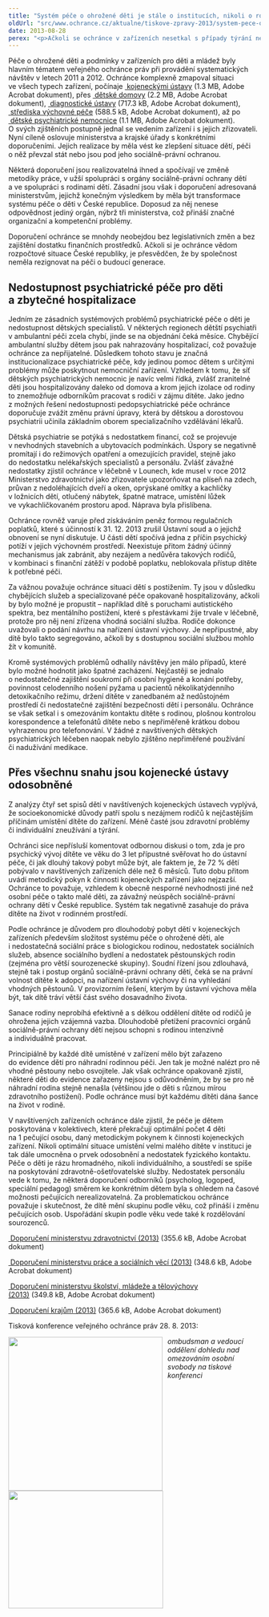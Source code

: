 ```yaml
---
title: "Systém péče o ohrožené děti je stále o institucích, nikoli o rodině"
oldUrl: "src/www.ochrance.cz/aktualne/tiskove-zpravy-2013/system-pece-o-ohrozene-deti-je-stale-o-institucich-nikoli-o-rodine"
date: 2013-08-28
perex: "<p>Ačkoli se ochránce v zařízeních nesetkal s případy týrání nebo vysloveně špatného zacházení, znovu musí konstatovat, že celý systém péče je komplikovaný a péče je příliš institucionovaná. Chybí preventivní péče, práce s rodinou, užší spolupráce s orgány sociálně-právní ochrany dětí a sociální služby.</p>"
---
```


<!-- imported from the old website -->

<p>Péče o ohrožené děti a podmínky v zařízeních pro děti a mládež byly hlavním tématem veřejného ochránce práv při provádění systematických návštěv v letech 2011 a 2012. Ochránce komplexně zmapoval situaci ve všech typech zařízení, počínaje <a title="Otevření do nového okna" href="https://www.ochrance.cz/fileadmin/user_upload/ochrana_osob/2013/NZ-25_2012-kojenecke-ustavy.pdf" target="_blank"><img alt="" src="https://www.ochrance.cz/typo3/ext/od_linkdesc/icons/pdf.gif" class="od_linkdesc_icon" /> kojeneckými ústavy</a> (1.3 MB, Adobe Acrobat dokument), přes <a title="Otevření do nového okna" href="https://www.ochrance.cz/fileadmin/user_upload/ochrana_osob/2012/2012_skolska-zarizeni.pdf" target="_blank"><img alt="" src="https://www.ochrance.cz/typo3/ext/od_linkdesc/icons/pdf.gif" class="od_linkdesc_icon" /> dětské domovy</a> (2.2 MB, Adobe Acrobat dokument), <a title="Otevření do nového okna" href="https://www.ochrance.cz/fileadmin/user_upload/ochrana_osob/2013/NZ-26_2012-diagnosticke-ustavy.pdf" target="_blank"><img alt="" src="https://www.ochrance.cz/typo3/ext/od_linkdesc/icons/pdf.gif" class="od_linkdesc_icon" /> diagnostické ústavy</a> (717.3 kB, Adobe Acrobat dokument), <a title="Otevření do nového okna" href="https://www.ochrance.cz/fileadmin/user_upload/ochrana_osob/2013/NZ-27_2012-strediska-vychovne-pece.pdf" target="_blank"><img alt="" src="https://www.ochrance.cz/typo3/ext/od_linkdesc/icons/pdf.gif" class="od_linkdesc_icon" /> střediska výchovné péče</a> (588.5 kB, Adobe Acrobat dokument), až po <a title="Otevření do nového okna" href="https://www.ochrance.cz/fileadmin/user_upload/ochrana_osob/ZARIZENI/Zdravotnicka_zarizeni/SZ-detske-psychiatricke-lecebny.pdf" target="_blank"><img alt="" src="https://www.ochrance.cz/typo3/ext/od_linkdesc/icons/pdf.gif" class="od_linkdesc_icon" /> dětské psychiatrické nemocnice</a> (1.1 MB, Adobe Acrobat dokument). O svých zjištěních postupně jednal se vedením zařízení i s jejich zřizovateli. Nyní cíleně oslovuje ministerstva a krajské úřady s konkrétními doporučeními. Jejich realizace by měla vést ke zlepšení situace dětí, péči o něž převzal stát nebo jsou pod jeho sociálně-právní ochranou.</p><p>Některá doporučení jsou realizovatelná ihned a spočívají ve změně metodiky práce, v užší spolupráci s orgány sociálně-právní ochrany dětí a ve spolupráci s rodinami dětí. Zásadní jsou však i doporučení adresovaná ministerstvům, jejichž konečným výsledkem by měla být transformace systému péče o děti v České republice. Doposud za něj nenese odpovědnost jediný orgán, nýbrž tři ministerstva, což přináší značné organizační a kompetenční problémy. </p><p>Doporučení ochránce se mnohdy neobejdou bez legislativních změn a bez zajištění dostatku finančních prostředků. Ačkoli si je ochránce vědom rozpočtové situace České republiky, je přesvědčen, že by společnost neměla rezignovat na péči o budoucí generace.</p><h2>Nedostupnost psychiatrické péče pro děti a zbytečné hospitalizace</h2><p>Jedním ze zásadních systémových problémů psychiatrické péče o děti je nedostupnost dětských specialistů. V některých regionech dětští psychiatři v ambulantní péči zcela chybí, jinde se na objednání čeká měsíce. Chybějící ambulantní služby dětem jsou pak nahrazovány hospitalizací, což považuje ochránce za nepřijatelné. Důsledkem tohoto stavu je značná institucionalizace psychiatrické péče, kdy jedinou pomoc dětem s určitými problémy může poskytnout nemocniční zařízení. Vzhledem k tomu, že síť dětských psychiatrických nemocnic je navíc velmi řídká, zvlášť zranitelné děti jsou hospitalizovány daleko od domova a krom jejich izolace od rodiny to znemožňuje odborníkům pracovat s rodiči v zájmu dítěte. Jako jedno z možných řešení nedostupnosti pedopsychiatrické péče ochránce doporučuje zvážit změnu právní úpravy, která by dětskou a dorostovou psychiatrii učinila základním oborem specializačního vzdělávání lékařů.</p><p>Dětská psychiatrie se potýká s nedostatkem financí, což se projevuje v nevhodných stavebních a ubytovacích podmínkách. Úspory se negativně promítají i do režimových opatření a omezujících pravidel, stejně jako do nedostatku nelékařských specialistů a personálu. Zvlášť závažné nedostatky zjistil ochránce v léčebně v Lounech, kde musel v roce 2012 Ministerstvo zdravotnictví jako zřizovatele upozorňovat na plíseň na zdech, průvan z nedoléhajících dveří a oken, oprýskané omítky a kachličky v ložnicích dětí, otlučený nábytek, špatné matrace, umístění lůžek ve vykachličkovaném prostoru apod. Náprava byla přislíbena.</p><p>Ochránce rovněž varuje před získáváním peněz formou regulačních poplatků, které s účinností k 31. 12. 2013 zrušil Ústavní soud a o jejichž obnovení se nyní diskutuje. U části dětí spočívá jedna z příčin psychický potíží v jejich výchovném prostředí. Neexistuje přitom žádný účinný mechanismus jak zabránit, aby nezájem a nedůvěra takových rodičů, v kombinaci s finanční zátěží v podobě poplatku, neblokovala přístup dítěte k potřebné péči.</p><p>Za vážnou považuje ochránce situaci dětí s postižením. Ty jsou v důsledku chybějících služeb a specializované péče opakovaně hospitalizovány, ačkoli by bylo možné je propustit &ndash; například dítě s poruchami autistického spektra, bez mentálního postižení, které s přestávkami žije trvale v léčebně, protože pro něj není zřízena vhodná sociální služba. Rodiče dokonce uvažovali o podání návrhu na nařízení ústavní výchovy. Je nepřípustné, aby dítě bylo takto segregováno, ačkoli by s dostupnou sociální službou mohlo žít v komunitě.</p><p>Kromě systémových problémů odhalily návštěvy jen málo případů, které bylo možné hodnotit jako špatné zacházení. Nejčastěji se jednalo o nedostatečné zajištění soukromí při osobní hygieně a konání potřeby, povinnost celodenního nošení pyžama u pacientů několikatýdenního detoxikačního režimu, držení dítěte v zanedbaném až nedůstojném prostředí či nedostatečné zajištění bezpečnosti dětí i personálu. Ochránce se však setkal i s omezováním kontaktu dítěte s rodinou, plošnou kontrolou korespondence a telefonátů dítěte nebo s nepřiměřeně krátkou dobou vyhrazenou pro telefonování. V žádné z navštívených dětských psychiatrických léčeben naopak nebylo zjištěno nepřiměřené používání či nadužívání medikace.</p><h2>Přes všechnu snahu jsou kojenecké ústavy odosobněné</h2><p>Z analýzy čtyř set spisů dětí v navštívených kojeneckých ústavech vyplývá, že socioekonomické důvody patří spolu s nezájmem rodičů k nejčastějším příčinám umístění dítěte do zařízení. Méně časté jsou zdravotní problémy či individuální zneužívání a týrání.</p><p>Ochránci sice nepřísluší komentovat odbornou diskusi o tom, zda je pro psychický vývoj dítěte ve věku do 3 let přípustné svěřovat ho do ústavní péče, či jak dlouhý takový pobyt může být, ale faktem je, že 72 % dětí pobývalo v navštívených zařízeních déle než 6 měsíců. Tuto dobu přitom uvádí metodický pokyn k činnosti kojeneckých zařízení jako nejzazší. Ochránce to považuje, vzhledem k obecně nesporné nevhodnosti jiné než osobní péče o takto malé děti, za závažný neúspěch sociálně-právní ochrany dětí v České republice. Systém tak negativně zasahuje do práva dítěte na život v rodinném prostředí.</p><p>Podle ochránce je důvodem pro dlouhodobý pobyt dětí v kojeneckých zařízeních především složitost systému péče o ohrožené děti, ale i nedostatečná sociální práce s biologickou rodinou, nedostatek sociálních služeb, absence sociálního bydlení a nedostatek pěstounských rodin (zejména pro větší sourozenecké skupiny). Soudní řízení jsou zdlouhavá, stejně tak i postup orgánů sociálně-právní ochrany dětí, čeká se na právní volnost dítěte k adopci, na nařízení ústavní výchovy či na vyhledání vhodných pěstounů. V provizorním řešení, kterým by ústavní výchova měla být, tak dítě tráví větší část svého dosavadního života.</p><p>Sanace rodiny neprobíhá efektivně a s délkou oddělení dítěte od rodičů je ohrožena jejich vzájemná vazba. Dlouhodobě přetížení pracovníci orgánů sociálně-právní ochrany dětí nejsou schopni s rodinou intenzivně a individuálně pracovat.</p><p>Principiálně by každé dítě umístěné v zařízení mělo být zařazeno do evidence dětí pro náhradní rodinnou péči. Jen tak je možné nalézt pro ně vhodné pěstouny nebo osvojitele. Jak však ochránce opakovaně zjistil, některé děti do evidence zařazeny nejsou s odůvodněním, že by se pro ně náhradní rodina stejně nenašla (většinou jde o děti s různou mírou zdravotního postižení). Podle ochránce musí být každému dítěti dána šance na život v rodině.</p><p>V navštívených zařízeních ochránce dále zjistil, že péče je dětem poskytována v kolektivech, které překračují optimální počet 4 děti na 1 pečující osobu, daný metodickým pokynem k činnosti kojeneckých zařízení. Nikoli optimální situace umístění velmi malého dítěte v instituci je tak dále umocněna o prvek odosobnění a nedostatek fyzického kontaktu. Péče o děti je rázu hromadného, nikoli individuálního, a soustředí se spíše na poskytování zdravotně-ošetřovatelské služby. Nedostatek personálu vede k tomu, že některá doporučení odborníků (psycholog, logoped, speciální pedagog) směrem ke konkrétním dětem byla s ohledem na časové možnosti pečujících nerealizovatelná. Za problematickou ochránce považuje i skutečnost, že dítě mění skupinu podle věku, což přináší i změnu pečujících osob. Uspořádání skupin podle věku vede také k rozdělování sourozenců.</p><p><a title="Otevření do nového okna" href="https://www.ochrance.cz/fileadmin/user_upload/ochrana_osob/2013/Doporuceni_MZ_2013.pdf" target="_blank"><img alt="" src="https://www.ochrance.cz/typo3/ext/od_linkdesc/icons/pdf.gif" class="od_linkdesc_icon" /> Doporučení ministerstvu zdravotnictví (2013)</a> (355.6 kB, Adobe Acrobat dokument)</p><p><a title="Otevření do nového okna" href="https://www.ochrance.cz/fileadmin/user_upload/ochrana_osob/2013/Doporuceni_MPSV_2013.pdf" target="_blank"><img alt="" src="https://www.ochrance.cz/typo3/ext/od_linkdesc/icons/pdf.gif" class="od_linkdesc_icon" /> Doporučení ministerstvu práce a sociálních věcí (2013)</a> (348.6 kB, Adobe Acrobat dokument)</p><p><a title="Otevření do nového okna" href="https://www.ochrance.cz/fileadmin/user_upload/ochrana_osob/2013/Doporuceni_MSMT_2013.pdf" target="_blank"><img alt="" src="https://www.ochrance.cz/typo3/ext/od_linkdesc/icons/pdf.gif" class="od_linkdesc_icon" /> Doporučení ministerstvu školství, mládeže a tělovýchovy (2013)</a> (349.8 kB, Adobe Acrobat dokument)</p><p><a title="Otevření do nového okna" href="https://www.ochrance.cz/fileadmin/user_upload/ochrana_osob/2013/Doporuceni_kraje_2013.pdf" target="_blank"><img alt="" src="https://www.ochrance.cz/typo3/ext/od_linkdesc/icons/pdf.gif" class="od_linkdesc_icon" /> Doporučení krajům (2013)</a> (365.6 kB, Adobe Acrobat dokument)</p><p>Tisková konference veřejného ochránce práv 28. 8. 2013:</p><p><img src="https://www.ochrance.cz/uploads/RTEmagicC_TK-2013-08-28-II.jpg.jpg" style="PADDING-RIGHT: 10px; FLOAT: left" height="307" width="308" alt="" /><img src="https://www.ochrance.cz/uploads/RTEmagicC_TK-2013-08-28b-II.jpg.jpg" style="FLOAT: left" height="235" width="309" alt="" /></p><p></p><p></p><p></p><p></p><p></p><p></p><p></p><p><em>ombudsman a vedoucí oddělení dohledu nad omezováním osobní svobody na tiskové konferenci</em></p>
